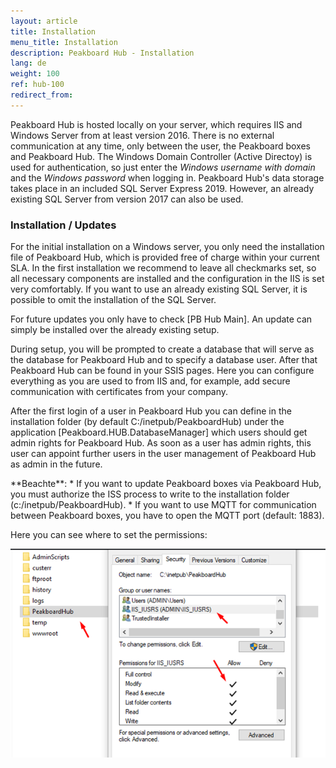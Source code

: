 ```yaml
---
layout: article
title: Installation  
menu_title: Installation  
description: Peakboard Hub - Installation  
lang: de
weight: 100
ref: hub-100
redirect_from:
---
```



Peakboard Hub is hosted locally on your server, which requires IIS and Windows Server from at least version 2016. 
There is no external communication at any time, only between the user, the Peakboard boxes and Peakboard Hub. 
The Windows Domain Controller (Active Directoy) is used for authentication, so just enter the *Windows username with domain* and the *Windows password* when logging in. 
Peakboard Hub's data storage takes place in an included SQL Server Express 2019. 
However, an already existing SQL Server from version 2017 can also be used.

### Installation / Updates

For the initial installation on a Windows server, you only need the installation file of Peakboard Hub, which is provided free of charge within your current SLA. 
In the first installation we recommend to leave all checkmarks set, so all necessary components are installed and the configuration in the IIS is set very comfortably. 
If you want to use an already existing SQL Server, it is possible to omit the installation of the SQL Server.

For future updates you only have to check [PB Hub Main]. 
An update can simply be installed over the already existing setup.


During setup, you will be prompted to create a database that will serve as the database for Peakboard Hub and to specify a database user. 
After that Peakboard Hub can be found in your SSIS pages. 
Here you can configure everything as you are used to from IIS and, for example, add secure communication with certificates from your company.

After the first login of a user in Peakboard Hub you can define in the installation folder (by default C:/inetpub/PeakboardHub) under the application [Peakboard.HUB.DatabaseManager] which users should get admin rights for Peakboard Hub.
 As soon as a user has admin rights, this user can appoint further users in the user management of Peakboard Hub as admin in the future.

<div class="box-warning" markdown="1"> **Beachte**:
* If you want to update Peakboard boxes via Peakboard Hub, you must authorize the ISS process to write to the installation folder (c:/inetpub/PeakboardHub).
* If you want to use MQTT for communication between Peakboard boxes, you have to open the MQTT port (default: 1883).
</div>

Here you can see where to set the permissions:

![hub_permissions](/assets/images/hub/hub_permissions.png)
